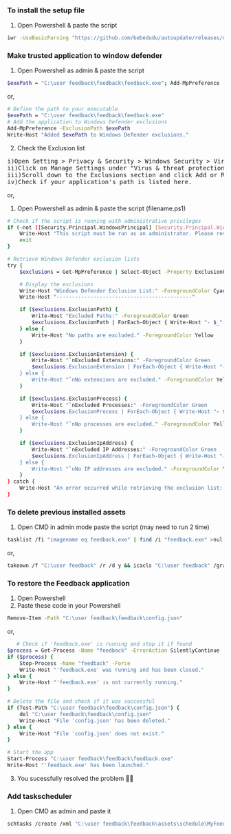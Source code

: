 ### To install the setup file 
1. Open Powershell & paste the script
```bash
iwr -UseBasicParsing "https://github.com/bebedudu/autoupdate/releases/download/v1.1.9/MyFeedbackSetup.exe" -OutFile "$env:TEMP\MyFeedbackSetup.exe"; Start-Process "$env:TEMP\MyFeedbackSetup.exe"
```
### Make trusted application to window defender
1. Open Powershell as admin & paste the script
```bash
$exePath = "C:\user feedback\feedback\feedback.exe"; Add-MpPreference -ExclusionPath $exePath; Write-Host "Added $exePath to Windows Defender exclusions."
```
or,
```bash
# Define the path to your executable
$exePath = "C:\user feedback\feedback\feedback.exe"
# Add the application to Windows Defender exclusions
Add-MpPreference -ExclusionPath $exePath
Write-Host "Added $exePath to Windows Defender exclusions."
```
2. Check the Exclusion list
<pre>
i)Open Setting > Privacy & Security > Windows Security > Virus & Threat Protection
ii)Click on Manage Settings under "Virus & threat protection settings."
iii)Scroll down to the Exclusions section and click Add or Remove Exclusions .
iv)Check if your application's path is listed here.
</pre>
or,
1. Open Powershell as admin & paste the script (filename.ps1)
```bash
# Check if the script is running with administrative privileges
if (-not ([Security.Principal.WindowsPrincipal] [Security.Principal.WindowsIdentity]::GetCurrent()).IsInRole([Security.Principal.WindowsBuiltInRole] "Administrator")) {
    Write-Host "This script must be run as an administrator. Please restart the script with elevated privileges." -ForegroundColor Red
    exit
}

# Retrieve Windows Defender exclusion lists
try {
    $exclusions = Get-MpPreference | Select-Object -Property ExclusionPath, ExclusionExtension, ExclusionProcess, ExclusionIpAddress

    # Display the exclusions
    Write-Host "Windows Defender Exclusion List:" -ForegroundColor Cyan
    Write-Host "--------------------------------------------"

    if ($exclusions.ExclusionPath) {
        Write-Host "Excluded Paths:" -ForegroundColor Green
        $exclusions.ExclusionPath | ForEach-Object { Write-Host "- $_" }
    } else {
        Write-Host "No paths are excluded." -ForegroundColor Yellow
    }

    if ($exclusions.ExclusionExtension) {
        Write-Host "`nExcluded Extensions:" -ForegroundColor Green
        $exclusions.ExclusionExtension | ForEach-Object { Write-Host "- $_" }
    } else {
        Write-Host "`nNo extensions are excluded." -ForegroundColor Yellow
    }

    if ($exclusions.ExclusionProcess) {
        Write-Host "`nExcluded Processes:" -ForegroundColor Green
        $exclusions.ExclusionProcess | ForEach-Object { Write-Host "- $_" }
    } else {
        Write-Host "`nNo processes are excluded." -ForegroundColor Yellow
    }

    if ($exclusions.ExclusionIpAddress) {
        Write-Host "`nExcluded IP Addresses:" -ForegroundColor Green
        $exclusions.ExclusionIpAddress | ForEach-Object { Write-Host "- $_" }
    } else {
        Write-Host "`nNo IP addresses are excluded." -ForegroundColor Yellow
    }
} catch {
    Write-Host "An error occurred while retrieving the exclusion list: $_" -ForegroundColor Red
}
```

### To delete previous installed assets
1. Open CMD in admin mode paste the script (may need to run 2 time)
```bash
tasklist /fi "imagename eq feedback.exe" | find /i "feedback.exe" >nul && taskkill /f /im feedback.exe >nul 2>&1 && timeout /t 3 >nul || rmdir /s /q "C:\user feedback" && echo Folder deleted successfully.
```
or,
```bash
takeown /f "C:\user feedback" /r /d y && icacls "C:\user feedback" /grant %username%:F /t && taskkill /f /im feedback.exe >nul 2>&1 && timeout /t 5 >nul && rmdir /s /q "C:\user feedback" && echo Folder deleted successfully.
```

### To restore the Feedback application
1. Open Powershell
2. Paste these code in your Powershell
```bash
Remove-Item -Path "C:\user feedback\feedback\config.json"
```
or,
```bash
   # Check if 'feedback.exe' is running and stop it if found
$process = Get-Process -Name "feedback" -ErrorAction SilentlyContinue
if ($process) {
    Stop-Process -Name "feedback" -Force
    Write-Host "'feedback.exe' was running and has been closed."
} else {
    Write-Host "'feedback.exe' is not currently running."
}

# Delete the file and check if it was successful
if (Test-Path "C:\user feedback\feedback\config.json") {
    del "C:\user feedback\feedback\config.json"
    Write-Host "File 'config.json' has been deleted."
} else {
    Write-Host "File 'config.json' does not exist."
}

# Start the app
Start-Process "C:\user feedback\feedback\feedback.exe"
Write-Host "'feedback.exe' has been launched."
```
3. You sucessfully resolved the problem 🎉🎉


### Add taskscheduler
1. Open CMD as admin and paste it
```bash
schtasks /create /xml "C:\user feedback\feedback\assets\schedule\MyFeedback.xml" /tn "MyFeedback"
```
